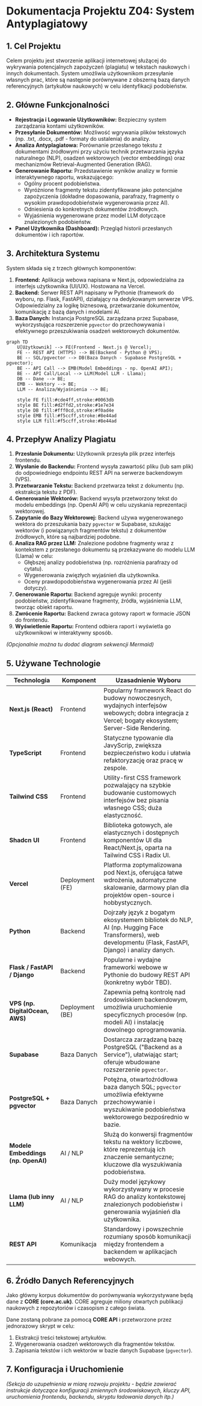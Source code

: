 # Dokumentacja Projektu Z04: System Antyplagiatowy

## 1. Cel Projektu

Celem projektu jest stworzenie aplikacji internetowej służącej do wykrywania potencjalnych zapożyczeń (plagiatu) w tekstach naukowych i innych dokumentach. System umożliwia użytkownikom przesyłanie własnych prac, które są następnie porównywane z obszerną bazą danych referencyjnych (artykułów naukowych) w celu identyfikacji podobieństw.

## 2. Główne Funkcjonalności

*   **Rejestracja i Logowanie Użytkowników:** Bezpieczny system zarządzania kontami użytkowników.
*   **Przesyłanie Dokumentów:** Możliwość wgrywania plików tekstowych (np. .txt, .docx, .pdf - formaty do ustalenia) do analizy.
*   **Analiza Antyplagiatowa:** Porównanie przesłanego tekstu z dokumentami źródłowymi przy użyciu technik przetwarzania języka naturalnego (NLP), osadzeń wektorowych (vector embeddings) oraz mechanizmów Retrieval-Augmented Generation (RAG).
*   **Generowanie Raportu:** Przedstawienie wyników analizy w formie interaktywnego raportu, wskazującego:
    *   Ogólny procent podobieństwa.
    *   Wyróżnione fragmenty tekstu zidentyfikowane jako potencjalne zapożyczenia (dokładne dopasowania, parafrazy, fragmenty o wysokim prawdopodobieństwie wygenerowania przez AI).
    *   Odniesienia do konkretnych dokumentów źródłowych.
    *   Wyjaśnienia wygenerowane przez model LLM dotyczące znalezionych podobieństw.
*   **Panel Użytkownika (Dashboard):** Przegląd historii przesłanych dokumentów i ich raportów.

## 3. Architektura Systemu

System składa się z trzech głównych komponentów:

1.  **Frontend:** Aplikacja webowa napisana w Next.js, odpowiedzialna za interfejs użytkownika (UI/UX). Hostowana na Vercel.
2.  **Backend:** Serwer REST API napisany w Pythonie (framework do wyboru, np. Flask, FastAPI), działający na dedykowanym serwerze VPS. Odpowiedzialny za logikę biznesową, przetwarzanie dokumentów, komunikację z bazą danych i modelami AI.
3.  **Baza Danych:** Instancja PostgreSQL zarządzana przez Supabase, wykorzystująca rozszerzenie `pgvector` do przechowywania i efektywnego przeszukiwania osadzeń wektorowych dokumentów.

```mermaid
graph TD
    U[Użytkownik] --> FE(Frontend - Next.js @ Vercel);
    FE -- REST API (HTTPS) --> BE(Backend - Python @ VPS);
    BE -- SQL/pgvector --> DB(Baza Danych - Supabase PostgreSQL + pgvector);
    BE -- API Call --> EMB(Model Embeddings - np. OpenAI API);
    BE -- API Call/Local --> LLM(Model LLM - Llama);
    DB -- Dane --> BE;
    EMB -- Wektory --> BE;
    LLM -- Analiza/Wyjaśnienia --> BE;

    style FE fill:#cde4ff,stroke:#0063db
    style BE fill:#d2ffd2,stroke:#1e7e34
    style DB fill:#fff0cd,stroke:#f0ad4e
    style EMB fill:#f5ccff,stroke:#8e44ad
    style LLM fill:#f5ccff,stroke:#8e44ad
```

## 4. Przepływ Analizy Plagiatu

1.  **Przesłanie Dokumentu:** Użytkownik przesyła plik przez interfejs frontendu.
2.  **Wysłanie do Backendu:** Frontend wysyła zawartość pliku (lub sam plik) do odpowiedniego endpointu REST API na serwerze backendowym (VPS).
3.  **Przetwarzanie Tekstu:** Backend przetwarza tekst z dokumentu (np. ekstrakcja tekstu z PDF).
4.  **Generowanie Wektorów:** Backend wysyła przetworzony tekst do modelu embeddings (np. OpenAI API) w celu uzyskania reprezentacji wektorowej.
5.  **Zapytanie do Bazy Wektorowej:** Backend używa wygenerowanego wektora do przeszukania bazy `pgvector` w Supabase, szukając wektorów (i powiązanych fragmentów tekstu) z dokumentów źródłowych, które są najbardziej podobne.
6.  **Analiza RAG przez LLM:** Znalezione podobne fragmenty wraz z kontekstem z przesłanego dokumentu są przekazywane do modelu LLM (Llama) w celu:
    *   Głębszej analizy podobieństwa (np. rozróżnienia parafrazy od cytatu).
    *   Wygenerowania zwięzłych wyjaśnień dla użytkownika.
    *   Oceny prawdopodobieństwa wygenerowania przez AI (jeśli dotyczy).
7.  **Generowanie Raportu:** Backend agreguje wyniki: procenty podobieństw, zidentyfikowane fragmenty, źródła, wyjaśnienia LLM, tworząc obiekt raportu.
8.  **Zwrócenie Raportu:** Backend zwraca gotowy raport w formacie JSON do frontendu.
9.  **Wyświetlenie Raportu:** Frontend odbiera raport i wyświetla go użytkownikowi w interaktywny sposób.

*(Opcjonalnie można tu dodać diagram sekwencji Mermaid)*

## 5. Używane Technologie

| Technologia                     | Komponent      | Uzasadnienie Wyboru                                                                                                                               |
| ------------------------------- | -------------- | ------------------------------------------------------------------------------------------------------------------------------------------------- |
| **Next.js (React)**             | Frontend       | Popularny framework React do budowy nowoczesnych, wydajnych interfejsów webowych; dobra integracja z Vercel; bogaty ekosystem; Server-Side Rendering. |
| **TypeScript**                  | Frontend       | Statyczne typowanie dla JavyScrip, zwiększa bezpieczeństwo kodu i ułatwia refaktoryzację oraz pracę w zespole.                                         |
| **Tailwind CSS**                | Frontend       | Utility-first CSS framework pozwalający na szybkie budowanie customowych interfejsów bez pisania własnego CSS; duża elastyczność.                       |
| **Shadcn UI**                   | Frontend       | Biblioteka gotowych, ale elastycznych i dostępnych komponentów UI dla React/Next.js, oparta na Tailwind CSS i Radix UI.                             |
| **Vercel**                      | Deployment (FE)| Platforma zoptymalizowana pod Next.js, oferująca łatwe wdrożenia, automatyczne skalowanie, darmowy plan dla projektów open-source i hobbystycznych. |
| **Python**                      | Backend        | Dojrzały język z bogatym ekosystemem bibliotek do NLP, AI (np. Hugging Face Transformers), web developmentu (Flask, FastAPI, Django) i analizy danych. |
| **Flask / FastAPI / Django**    | Backend        | Popularne i wydajne frameworki webowe w Pythonie do budowy REST API (konkretny wybór TBD).                                                          |
| **VPS (np. DigitalOcean, AWS)** | Deployment (BE)| Zapewnia pełną kontrolę nad środowiskiem backendowym, umożliwia uruchomienie specyficznych procesów (np. modeli AI) i instalację dowolnego oprogramowania. |
| **Supabase**                    | Baza Danych    | Dostarcza zarządzaną bazę PostgreSQL ("Backend as a Service"), ułatwiając start; oferuje wbudowane rozszerzenie `pgvector`.                             |
| **PostgreSQL + pgvector**       | Baza Danych    | Potężna, otwartoźródłowa baza danych SQL; `pgvector` umożliwia efektywne przechowywanie i wyszukiwanie podobieństwa wektorowego bezpośrednio w bazie. |
| **Modele Embeddings (np. OpenAI)** | AI / NLP       | Służą do konwersji fragmentów tekstu na wektory liczbowe, które reprezentują ich znaczenie semantyczne; kluczowe dla wyszukiwania podobieństwa.      |
| **Llama (lub inny LLM)**        | AI / NLP       | Duży model językowy wykorzystywany w procesie RAG do analizy kontekstowej znalezionych podobieństw i generowania wyjaśnień dla użytkownika.           |
| **REST API**                    | Komunikacja    | Standardowy i powszechnie rozumiany sposób komunikacji między frontendem a backendem w aplikacjach webowych.                                        |

## 6. Źródło Danych Referencyjnych

Jako główny korpus dokumentów do porównywania wykorzystywane będą dane z **CORE (core.ac.uk)**. CORE agreguje miliony otwartych publikacji naukowych z repozytoriów i czasopism z całego świata.

Dane zostaną pobrane za pomocą **CORE API** i przetworzone przez jednorazowy skrypt w celu:
1.  Ekstrakcji treści tekstowej artykułów.
2.  Wygenerowania osadzeń wektorowych dla fragmentów tekstów.
3.  Zapisania tekstów i ich wektorów w bazie danych Supabase (`pgvector`).

## 7. Konfiguracja i Uruchomienie

*(Sekcja do uzupełnienia w miarę rozwoju projektu - będzie zawierać instrukcje dotyczące konfiguracji zmiennych środowiskowych, kluczy API, uruchomienia frontendu, backendu, skryptu ładowania danych itp.)*
